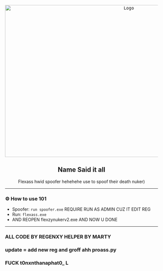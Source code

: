 <div align="center">
  <kbd>
  <a href="https://github.com/idkwhyiusethisname/Flexass-spoofer">
    <img src="https://media.discordapp.net/attachments/1091345201353728090/1097181725429354496/image.png" alt="Logo" width="800" height="500">
  </a>
  </kbd>
  
  <h2 align="center">Name Said it all</h2>

  <p align="center">
    Flexass hwid spoofer hehehehe use to spoof their death nuker</b>)
    <br />
  </p>
</div>

---------------------------------------

### ⚙️ How to use 101
* Spoofer: `run spoofer.exe` REQUIRE RUN AS ADMIN CUZ IT EDIT REG
* Run: `flexass.exe`
* AND REOPEN flexzynukerv2.exe AND NOW U DONE

---------------------------------------

### ALL CODE BY REGENXY HELPER BY MARTY

### update = add new reg and groff ahh proass.py

### FUCK t0nxnthanaphat0_ L
